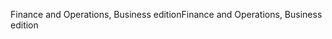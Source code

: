 <span data-ttu-id="6d4f3-101">Finance and Operations, Business edition</span><span class="sxs-lookup"><span data-stu-id="6d4f3-101">Finance and Operations, Business edition</span></span>
